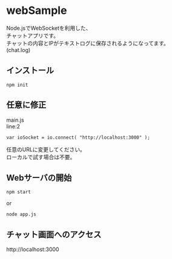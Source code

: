 # webSample

Node.jsでWebSocketを利用した、  
チャットアプリです。  
チャットの内容とIPがテキストログに保存されるようになってます。  
(chat.log)  
  
  
## インストール
```
npm init
```
  
  
## 任意に修正

main.js  
line:2  
```
var ioSocket = io.connect( "http://localhost:3000" );
```
  
任意のURLに変更してください。  
ローカルで試す場合は不要。  
  
  
## Webサーバの開始
```
npm start
```
  
or  
  
```
node app.js
```
  
  
## チャット画面へのアクセス
  
http://localhost:3000  
  
